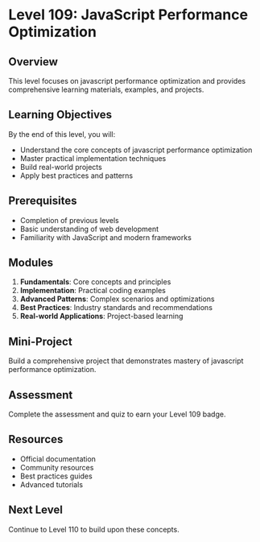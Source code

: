 # Level 109: JavaScript Performance Optimization

## Overview
This level focuses on javascript performance optimization and provides comprehensive learning materials, examples, and projects.

## Learning Objectives
By the end of this level, you will:
- Understand the core concepts of javascript performance optimization
- Master practical implementation techniques
- Build real-world projects
- Apply best practices and patterns

## Prerequisites
- Completion of previous levels
- Basic understanding of web development
- Familiarity with JavaScript and modern frameworks

## Modules
1. **Fundamentals**: Core concepts and principles
2. **Implementation**: Practical coding examples
3. **Advanced Patterns**: Complex scenarios and optimizations
4. **Best Practices**: Industry standards and recommendations
5. **Real-world Applications**: Project-based learning

## Mini-Project
Build a comprehensive project that demonstrates mastery of javascript performance optimization.

## Assessment
Complete the assessment and quiz to earn your Level 109 badge.

## Resources
- Official documentation
- Community resources
- Best practices guides
- Advanced tutorials

## Next Level
Continue to Level 110 to build upon these concepts.
